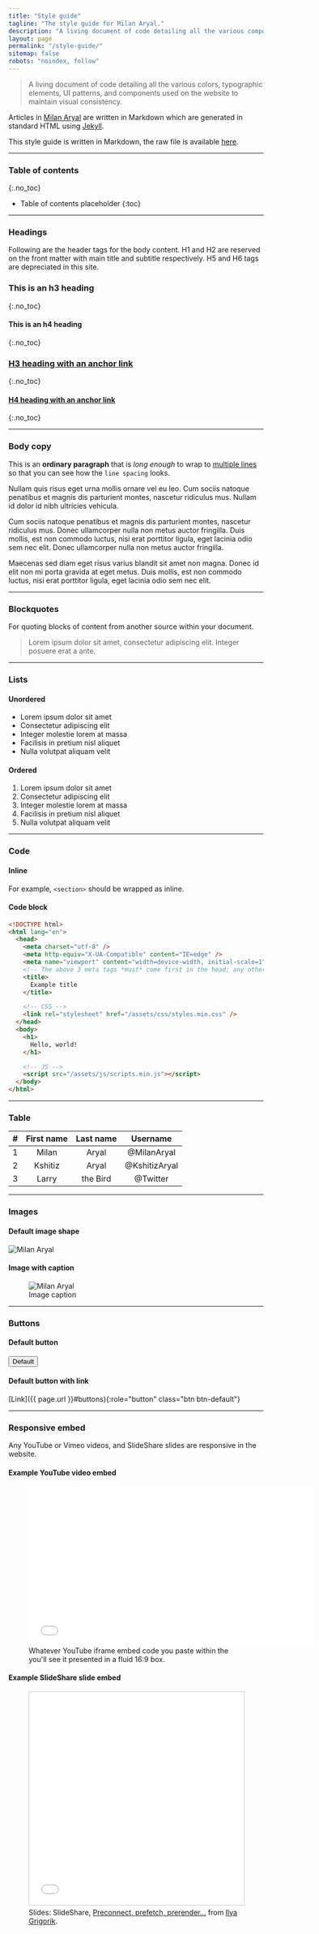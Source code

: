 ```yaml
---
title: "Style guide"
tagline: "The style guide for Milan Aryal."
description: "A living document of code detailing all the various components used on the website to maintain visual consistency."
layout: page
permalink: "/style-guide/"
sitemap: false
robots: "noindex, follow"
---
```


> A living document of code detailing all the various colors, typographic elements, UI patterns, and components used on the website to maintain visual consistency.

Articles in [Milan Aryal](//milanaryal.com.np/) are written in Markdown which are generated in standard HTML using [Jekyll](//jekyllrb.com/).

This style guide is written in Markdown, the raw file is available [here](//raw.githubusercontent.com/MilanAryal/milanaryal.github.io/master/_pages/style-guide.md).

---

<!-- prettier-ignore-start -->

### Table of contents
{:.no_toc}

* Table of contents placeholder
{:toc}

<!-- prettier-ignore-end -->

---

### Headings

Following are the header tags for the body content. H1 and H2 are reserved on the front matter with main title and subtitle respectively. H5 and H6 tags are depreciated in this site.

<!-- prettier-ignore-start -->

### This is an h3 heading
{:.no_toc}

#### This is an h4 heading
{:.no_toc}

### [H3 heading with an anchor link](/docs/style-guide/)
{:.no_toc}

#### [H4 heading with an anchor link](/docs/style-guide/)
{:.no_toc}

<!-- prettier-ignore-end -->

---

### Body copy

This is an **ordinary paragraph** that is _long enough_ to wrap to [multiple lines](/docs/style-guide/) so that you can see how the `line spacing` looks.

Nullam quis risus eget urna mollis ornare vel eu leo. Cum sociis natoque penatibus et magnis dis parturient montes, nascetur ridiculus mus. Nullam id dolor id nibh ultricies vehicula.

Cum sociis natoque penatibus et magnis dis parturient montes, nascetur ridiculus mus. Donec ullamcorper nulla non metus auctor fringilla. Duis mollis, est non commodo luctus, nisi erat porttitor ligula, eget lacinia odio sem nec elit. Donec ullamcorper nulla non metus auctor fringilla.

Maecenas sed diam eget risus varius blandit sit amet non magna. Donec id elit non mi porta gravida at eget metus. Duis mollis, est non commodo luctus, nisi erat porttitor ligula, eget lacinia odio sem nec elit.

---

### Blockquotes

For quoting blocks of content from another source within your document.

> Lorem ipsum dolor sit amet, consectetur adipiscing elit. Integer posuere erat a ante.

---

### Lists

#### Unordered

- Lorem ipsum dolor sit amet
- Consectetur adipiscing elit
- Integer molestie lorem at massa
- Facilisis in pretium nisl aliquet
- Nulla volutpat aliquam velit

#### Ordered

1. Lorem ipsum dolor sit amet
2. Consectetur adipiscing elit
3. Integer molestie lorem at massa
4. Facilisis in pretium nisl aliquet
5. Nulla volutpat aliquam velit

---

### Code

#### Inline

For example, `<section>` should be wrapped as inline.

#### Code block

```html
<!DOCTYPE html>
<html lang="en">
  <head>
    <meta charset="utf-8" />
    <meta http-equiv="X-UA-Compatible" content="IE=edge" />
    <meta name="viewport" content="width=device-width, initial-scale=1" />
    <!-- The above 3 meta tags *must* come first in the head; any other head content must come *after* these tags -->
    <title>
      Example title
    </title>

    <!-- CSS -->
    <link rel="stylesheet" href="/assets/css/styles.min.css" />
  </head>
  <body>
    <h1>
      Hello, world!
    </h1>

    <!-- JS -->
    <script src="/assets/js/scripts.min.js"></script>
  </body>
</html>
```

---

### Table

| #   | First name | Last name |   Username    |
| :-- | :--------: | :-------: | :-----------: |
| 1   |   Milan    |   Aryal   |  @MilanAryal  |
| 2   |  Kshitiz   |   Aryal   | @KshitizAryal |
| 3   |   Larry    | the Bird  |   @Twitter    |

---

### Images

#### Default image shape

![Milan Aryal](//placehold.it/800x400)

#### Image with caption

<figure>
  <img src="//placehold.it/800x400" alt="Milan Aryal">
    <figcaption>Image caption</figcaption>
</figure>

---

### Buttons

#### Default button

<button type="button" class="btn btn-default">Default</button>

#### Default button with link

[Link]({{ page.url }}#buttons){:role="button" class="btn btn-default"}

---

### Responsive embed

Any YouTube or Vimeo videos, and SlideShare slides are responsive in the website.

#### Example YouTube video embed

<figure>
  <!-- Copy & Pasted from YouTube -->
  <iframe width="560" height="315" src="//www.youtube.com/embed/Y1xs_xPb46M?rel=0&amp;hd=1&amp;theme=light" frameborder="0" allowfullscreen></iframe>
  <figcaption>Whatever YouTube iframe embed code you paste within the you'll see it presented in a fluid 16:9 box.</figcaption>
</figure>

#### Example SlideShare slide embed

<figure>
  <iframe src="//www.slideshare.net/slideshow/embed_code/45418162" width="510" height="420" frameborder="0" marginwidth="0" marginheight="0" scrolling="no" style="border:1px solid #CCC; border-width:1px; margin-bottom:5px; max-width: 100%;" allowfullscreen> </iframe>

  <figcaption>Slides: SlideShare, <a href="//docs.google.com/presentation/d/18zlAdKAxnc51y_kj-6sWLmnjl6TLnaru_WH0LJTjP-o/present?slide=id.p19">Preconnect, prefetch, prerender...</a> from <a href="//twitter.com/igrigorik">Ilya Grigorik</a>.</figcaption>
</figure>
